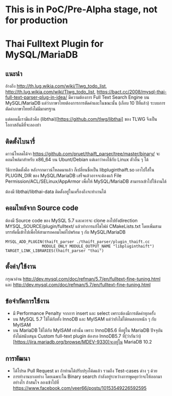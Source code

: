# **This is in PoC/Pre-Alpha stage, not for production**

# Thai Fulltext Plugin for MySQL/MariaDB

## แนะนำ

อ้างถึง http://th.lug.wikia.com/wiki/Tlwg_todo_list, http://th.lug.wikia.com/wiki/Tlwg_todo_list, https://bact.cc/2008/mysql-thai-full-text-parser-plug-in-idea/  มีความต้องการ Full Text Search  Engine บน MySQL/MariaDB แต่ว่าภาษาไทยต้องการการตัดคำและในขณะนั้น (เกือบ 10 ปีที่แล้ว) ระบบการตัดคำภาษาไทยยังไม่มีมาตรฐาน

แต่ตอนนี้เรามีแล้วคือ (libthai)[https://github.com/tlwg/libthai] ของ TLWG จึงเป็นโอกาสอันดีที่จะลองทำ

## ติดตั้งไบนารี่

ดาวน์โหลดได้จา https://github.com/pruet/thaift_parser/tree/master/binary/  จะคอมไพล์มาสำหรับ x86_64 บน Ubunt/Debian แต่เดาว่าคงใช้กับ Linux ตัวอื่น ๆ ได้

วิธีการติดตั้งคือ หลังจากดาวน์โหลดมาแล้ว ก็เปลี่ยนชื่อเป็น libpluginthaift.so  เอาไปใส่ใน PLUGIN_DIR ของ MySQL/MariaDB เสร็จแล้วอาจจะต้องแก้ File Permission/ACL/SELinux/AppArmor เพื่อให้ MySQL/MariaDB สามารถเข้าไปใช้งานได้

ต้องมี libthai/libthai-data ติดตั้งอยู่ในเครื่องถึงจะทำงานได้

## คอมไพล์จาก Source code

ต้องมี Source code ของ MySQL 5.7 และควรจะ clone ลงไปยังdirection MYSQL_SOURCE/plugin/fulltext/ แล้วทำการแก้ไขไฟล์ CMakeLists.txt โดยเพิ่มสามบรรทัดนี้เข้าไปเพื่อให้สามารถคอมไพล์ไปพร้อม ๆ กับ MySQL/MariaDB

```
MYSQL_ADD_PLUGIN(thaift_parser ./thaift_parser/plugin_thaift.cc
                MODULE_ONLY MODULE_OUTPUT_NAME "libpluginthaift")
TARGET_LINK_LIBRARIES(thaift_parser "thai")
```

## ตั้งค่า/ใช้งาน
กรุณาอ่าน http://dev.mysql.com/doc/refman/5.7/en/fulltext-fine-tuning.html และ http://dev.mysql.com/doc/refman/5.7/en/fulltext-fine-tuning.html

## ข้อจำกัดการใช้งาน

* มี Performance Penalty จากการ insert และ select เพราะต้องมีการตัดคำทุกครั้ง
* บน MySQL 5.7 ใช้ได้กับทั้ง InnoDB และ MyISAM แต่ว่ายังไม่ได้ทดสอบหนัก ๆ กับ MyISAM
* บน MariaDB ใช้ได้กับ MyISAM เท่านั้น เพราะ InnoDB5.6 ที่อยู่ใน MariaDB ปัจจุบัน ยังไม่สนับสนุน Custom full-text plugin ต้องรอ InnoDB5.7 ที่(ว่ากันว่า)[https://jira.mariadb.org/browse/MDEV-9330]จะอยู่ใน MariaDB 10.2

## การพัฒนา
* ได้โปรด Pull Request มา ถ้าท่านได้ปรับปรุงโค้ดแล้ว รวมถึง Test-cases ต่าง ๆ ด้วย
* การทำงานบางอย่าง โดยเฉพาะใน Binary search กำลังอยู่ระหว่างการพูดคุยว่าจะให้ออกมาอย่างไร ถ้าสนใจ ลองเข้าไปที่ https://www.facebook.com/veer66/posts/10153549226592595
